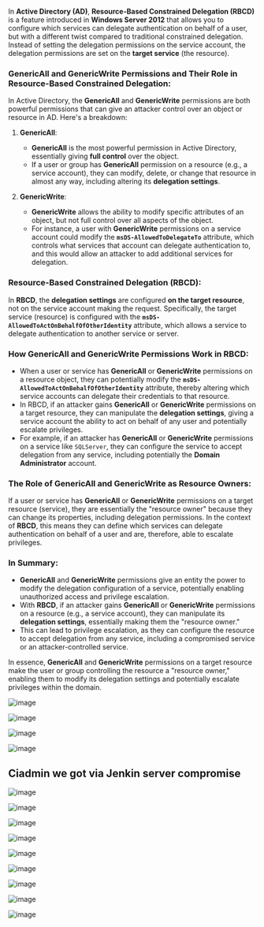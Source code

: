 In **Active Directory (AD)**, **Resource-Based Constrained Delegation (RBCD)** is a feature introduced in **Windows Server 2012** that allows you to configure which services can delegate authentication on behalf of a user, but with a different twist compared to traditional constrained delegation. Instead of setting the delegation permissions on the service account, the delegation permissions are set on the **target service** (the resource).

### **GenericAll and GenericWrite Permissions and Their Role in Resource-Based Constrained Delegation:**

In Active Directory, the **GenericAll** and **GenericWrite** permissions are both powerful permissions that can give an attacker control over an object or resource in AD. Here's a breakdown:

1. **GenericAll**:
   - **GenericAll** is the most powerful permission in Active Directory, essentially giving **full control** over the object.
   - If a user or group has **GenericAll** permission on a resource (e.g., a service account), they can modify, delete, or change that resource in almost any way, including altering its **delegation settings**.

2. **GenericWrite**:
   - **GenericWrite** allows the ability to modify specific attributes of an object, but not full control over all aspects of the object.
   - For instance, a user with **GenericWrite** permissions on a service account could modify the **`msDS-AllowedToDelegateTo`** attribute, which controls what services that account can delegate authentication to, and this would allow an attacker to add additional services for delegation.

### **Resource-Based Constrained Delegation (RBCD)**:
In **RBCD**, the **delegation settings** are configured **on the target resource**, not on the service account making the request. Specifically, the target service (resource) is configured with the **`msDS-AllowedToActOnBehalfOfOtherIdentity`** attribute, which allows a service to delegate authentication to another service or server.

### **How GenericAll and GenericWrite Permissions Work in RBCD**:

- When a user or service has **GenericAll** or **GenericWrite** permissions on a resource object, they can potentially modify the **`msDS-AllowedToActOnBehalfOfOtherIdentity`** attribute, thereby altering which service accounts can delegate their credentials to that resource.
- In RBCD, if an attacker gains **GenericAll** or **GenericWrite** permissions on a target resource, they can manipulate the **delegation settings**, giving a service account the ability to act on behalf of any user and potentially escalate privileges. 
- For example, if an attacker has **GenericAll** or **GenericWrite** permissions on a service like `SQLServer`, they can configure the service to accept delegation from any service, including potentially the **Domain Administrator** account.

### **The Role of GenericAll and GenericWrite as Resource Owners**:
If a user or service has **GenericAll** or **GenericWrite** permissions on a target resource (service), they are essentially the "resource owner" because they can change its properties, including delegation permissions. In the context of **RBCD**, this means they can define which services can delegate authentication on behalf of a user and are, therefore, able to escalate privileges.

### **In Summary**:
- **GenericAll** and **GenericWrite** permissions give an entity the power to modify the delegation configuration of a service, potentially enabling unauthorized access and privilege escalation.
- With **RBCD**, if an attacker gains **GenericAll** or **GenericWrite** permissions on a resource (e.g., a service account), they can manipulate its **delegation settings**, essentially making them the "resource owner."
- This can lead to privilege escalation, as they can configure the resource to accept delegation from any service, including a compromised service or an attacker-controlled service.

In essence, **GenericAll** and **GenericWrite** permissions on a target resource make the user or group controlling the resource a "resource owner," enabling them to modify its delegation settings and potentially escalate privileges within the domain.

![image](https://github.com/user-attachments/assets/ccc60110-dfd4-4640-bca4-4d8cadd7211d)

![image](https://github.com/user-attachments/assets/f0d503bf-53e6-4ee7-9f26-09a75dbe797a)

![image](https://github.com/user-attachments/assets/c85fefd1-eefe-45d9-b02e-f5219aaf28d1)

![image](https://github.com/user-attachments/assets/dcab074a-92d7-48c1-be69-336da0e783f0)

## Ciadmin we got via Jenkin server compromise

![image](https://github.com/user-attachments/assets/f4dca890-e0d2-400e-9182-38c4f600c77e)

![image](https://github.com/user-attachments/assets/e0e5e8bf-0487-43aa-9b21-7087aa0e8475)

![image](https://github.com/user-attachments/assets/a32c1044-b9b2-45d8-8831-d6bd862d01d5)

![image](https://github.com/user-attachments/assets/45f0894f-195a-4d06-879b-88c5a307142a)

![image](https://github.com/user-attachments/assets/d48a0fc9-fb1b-474c-9e5e-085864849e3d)

![image](https://github.com/user-attachments/assets/85af6f4b-bdec-47be-92b5-22466d5c0297)

![image](https://github.com/user-attachments/assets/bcb10225-0bea-4f25-8c7e-71ac2d50eea9)

![image](https://github.com/user-attachments/assets/f377f75a-df26-4ac3-900c-095fc3bd87b6)

![image](https://github.com/user-attachments/assets/4d12d56d-2e73-4915-8d1e-29db2a383662)


